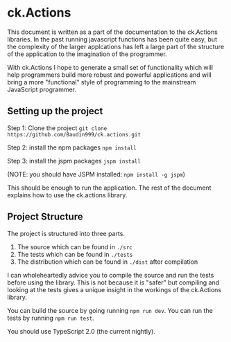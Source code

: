 # ck.Actions

This document is written as a part of the documentation to the ck.Actions libraries. In the past running javascript functions 
has been quite easy, but the complexity of the larger applcations has left a large part of the structure of the application
to the imagination of the programmer.

With ck.Actions I hope to generate a small set of functionality which will help programmers build more robust and powerful
applications and will bring a more "functional" style of programming to the mainstream JavaScript programmer.

## Setting up the project

Step 1: Clone the project
`git clone https://github.com/Baudin999/ck.actions.git`

Step 2: install the npm packages
`npm install`

Step 3: install the jspm packages
`jspm install`


(NOTE: you should have JSPM installed: `npm install -g jspm`)

This should be enough to run the application. The rest of the document explains how to use the ck.actions library.


## Project Structure

The project is structured into three parts.

 1. The source which can be found in `./src`
 2. The tests which can be found in `./tests`
 3. The distribution which can be found in `./dist` after compilation

I can wholeheartedly advice you to compile the source and run the tests before using the library. This is not because it
is "safer" but compiling and looking at the tests gives a unique insight in the workings of the ck.Actions library.

You can build the source by going running `npm run dev`. 
You can run the tests by running `npm run test`.

You should use TypeScript 2.0 (the current nightly).

